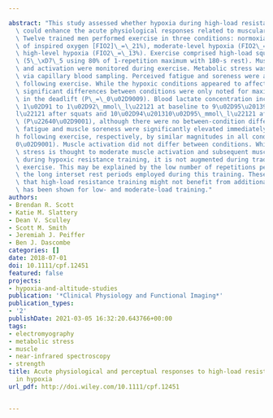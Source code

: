 ---
abstract: "This study assessed whether hypoxia during high-load resistance exercise\
  \ could enhance the acute physiological responses related to muscular development.\
  \ Twelve trained men performed exercise in three conditions: normoxia (fraction\
  \ of inspired oxygen [FIO2]\_=\_21%), moderate-level hypoxia (FIO2\_=\_16%) and\
  \ high-level hypoxia (FIO2\_=\_13%). Exercise comprised high-load squats and deadlifts\
  \ (5\_\xD7\_5 using 80% of 1-repetition maximum with 180-s rest). Muscle oxygenation\
  \ and activation were monitored during exercise. Metabolic stress was estimated\
  \ via capillary blood sampling. Perceived fatigue and soreness were also quantified\
  \ following exercise. While the hypoxic conditions appeared to affect muscle oxygenation,\
  \ significant differences between conditions were only noted for maximal deoxyhaemoglobin\
  \ in the deadlift (P\_=\_0\u02D9009). Blood lactate concentration increased from\
  \ 1\u02D91 to 1\u02D92\_mmol\_l\u22121 at baseline to 9\u02D95\u20139\u02D98\_mmol\_\
  l\u22121 after squats and 10\u02D94\u201310\u02D95\_mmol\_l\u22121 after deadlifts\
  \ (P\u22640\u02D9001), although there were no between-condition differences. Perceived\
  \ fatigue and muscle soreness were significantly elevated immediately and at 24\_\
  h following exercise, respectively, by similar magnitudes in all conditions (P\u2264\
  0\u02D9001). Muscle activation did not differ between conditions. While metabolic\
  \ stress is thought to moderate muscle activation and subsequent muscular development\
  \ during hypoxic resistance training, it is not augmented during traditional high-load\
  \ exercise. This may be explained by the low number of repetitions performed and\
  \ the long interset rest periods employed during this training. These findings suggest\
  \ that high-load resistance training might not benefit from additional hypoxia as\
  \ has been shown for low- and moderate-load training."
authors:
- Brendan R. Scott
- Katie M. Slattery
- Dean V. Sculley
- Scott M. Smith
- Jeremiah J. Peiffer
- Ben J. Dascombe
categories: []
date: 2018-07-01
doi: 10.1111/cpf.12451
featured: false
projects:
- hypoxia-and-altitude-studies
publication: '*Clinical Physiology and Functional Imaging*'
publication_types:
- '2'
publishDate: 2021-03-05 16:32:20.643766+00:00
tags:
- electromyography
- metabolic stress
- muscle
- near-infrared spectroscopy
- strength
title: Acute physiological and perceptual responses to high-load resistance exercise
  in hypoxia
url_pdf: http://doi.wiley.com/10.1111/cpf.12451

---
